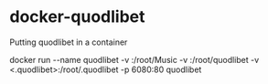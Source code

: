 # docker-quodlibet
Putting quodlibet in a container

docker run --name quodlibet -v <MusicFolder>:/root/Music -v <CustomQuodLibetVersion>:/root/quodlibet -v <.quodlibet>:/root/.quodlibet -p 6080:80 quodlibet
